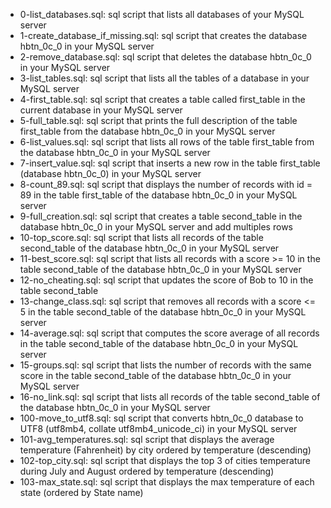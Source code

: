 - 0-list_databases.sql: sql script that lists all databases of your MySQL server
- 1-create_database_if_missing.sql: sql script that creates the database hbtn_0c_0 in your MySQL server
- 2-remove_database.sql: sql script that deletes the database hbtn_0c_0 in your MySQL server
- 3-list_tables.sql: sql script that lists all the tables of a database in your MySQL server
- 4-first_table.sql: sql script that creates a table called first_table in the current database in your MySQL server
- 5-full_table.sql: sql script that prints the full description of the table first_table from the database hbtn_0c_0 in your MySQL server
- 6-list_values.sql: sql script that lists all rows of the table first_table from the database hbtn_0c_0 in your MySQL server
- 7-insert_value.sql: sql script that inserts a new row in the table first_table (database hbtn_0c_0) in your MySQL server
- 8-count_89.sql: sql script that displays the number of records with id = 89 in the table first_table of the database hbtn_0c_0 in your MySQL server
- 9-full_creation.sql: sql script that creates a table second_table in the database hbtn_0c_0 in your MySQL server and add multiples rows
- 10-top_score.sql: sql script that lists all records of the table second_table of the database hbtn_0c_0 in your MySQL server
- 11-best_score.sql: sql script that lists all records with a score >= 10 in the table second_table of the database hbtn_0c_0 in your MySQL server
- 12-no_cheating.sql: sql script that updates the score of Bob to 10 in the table second_table
- 13-change_class.sql: sql script that removes all records with a score <= 5 in the table second_table of the database hbtn_0c_0 in your MySQL server
- 14-average.sql: sql script that computes the score average of all records in the table second_table of the database hbtn_0c_0 in your MySQL server
- 15-groups.sql: sql script that lists the number of records with the same score in the table second_table of the database hbtn_0c_0 in your MySQL server
- 16-no_link.sql: sql script that lists all records of the table second_table of the database hbtn_0c_0 in your MySQL server
- 100-move_to_utf8.sql: sql script that converts hbtn_0c_0 database to UTF8 (utf8mb4, collate utf8mb4_unicode_ci) in your MySQL server
- 101-avg_temperatures.sql: sql script that displays the average temperature (Fahrenheit) by city ordered by temperature (descending)
- 102-top_city.sql: sql script that displays the top 3 of cities temperature during July and August ordered by temperature (descending)
- 103-max_state.sql: sql script that displays the max temperature of each state (ordered by State name)